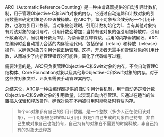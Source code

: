 ARC（Automatic Reference Counting）是一种由编译器提供的自动引用计数机制，用于管理Objective-C和Swift对象的内存。它通过自动追踪和计数对象的引用数量来确定对象是否应该被释放。在ARC中，每个对象都会被分配一个引用计数，也称为引用计数器。当对象被创建时，引用计数初始化为1。当有其他对象持有对该对象的强引用时，引用计数会增加；当持有该对象的强引用被释放时，引用计数会减少。当引用计数为0时，对象会被立即释放，占用的内存会被回收。ARC在编译时会自动插入合适的内存管理代码，包括保留（retain）和释放（release）操作，以确保对象的引用计数正确管理。这样，开发者无需手动管理对象的引用计数，从而减少了内存管理错误的可能性，简化了代码编写过程。

需要注意的是，ARC只负责管理Objective-C和Swift对象的内存，不会自动管理C结构体、Core Foundation对象以及其他非Objective-C和Swift对象的内存。对于这些非对象类型，开发者需要手动管理其内存。

总结来说，ARC是一种由编译器提供的自动引用计数机制，用于自动追踪和计数Objective-C和Swift对象的引用数量，以实现自动内存管理。它通过在适当的位置插入保留和释放操作，确保对象在不再被引用时能够及时释放内存。
> 每个oc对象都有自己的引用计数器，是一个整数（多少人正在使用该对象），一个对象被创建的默认引用计数是1
自己生成的对象自己持有，非自己生成对象自己也能持有，自己持有的对象在不需要的时候释放，非自己持有的对象无法释放

